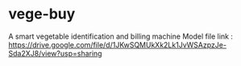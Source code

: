 # vege-buy
A smart vegetable identification and billing machine
Model file link : https://drive.google.com/file/d/1JKwSQMUkXk2Lk1JvWSAzpzJe-Sda2XJ8/view?usp=sharing
